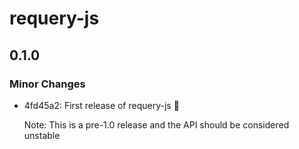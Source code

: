# requery-js

## 0.1.0

### Minor Changes

- 4fd45a2: First release of requery-js 🎉

  Note: This is a pre-1.0 release and the API should be considered unstable
